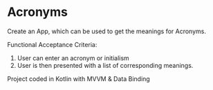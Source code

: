 # Acronyms 

Create an App, which can be used to get the meanings for Acronyms.

Functional Acceptance Criteria: 
1. User can enter an acronym or initialism
2. User is then presented with a list of corresponding meanings. 

Project coded in Kotlin with MVVM & Data Binding
